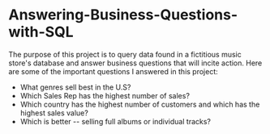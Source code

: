 # Answering-Business-Questions-with-SQL
The purpose of this project is to query data found in a fictitious music store's database and answer business questions that will incite action. 
Here are some of the important questions I answered in this project:
- What genres sell best in the U.S?
- Which Sales Rep has the highest number of sales?
- Which country has the highest number of customers and which has the highest sales value?
- Which is better -- selling full albums or individual tracks?

